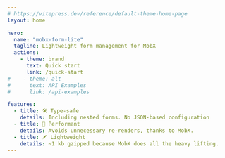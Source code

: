 ```yaml
---
# https://vitepress.dev/reference/default-theme-home-page
layout: home

hero:
  name: "mobx-form-lite"
  tagline: Lightweight form management for MobX
  actions:
    - theme: brand
      text: Quick start
      link: /quick-start
#    - theme: alt
#      text: API Examples
#      link: /api-examples

features:
  - title: 🛠️ Type-safe
    details: Including nested forms. No JSON-based configuration
  - title: 🚀 Performant
    details: Avoids unnecessary re-renders, thanks to MobX.
  - title: 🪶 Lightweight
    details: ~1 kb gzipped because MobX does all the heavy lifting.
---
```


